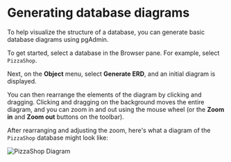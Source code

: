 # Generating database diagrams

To help visualize the structure of a database, you can generate basic database diagrams using pgAdmin.

To get started, select a database in the Browser pane. For example, select `PizzaShop`.

Next, on the **Object** menu, select **Generate ERD**, and an initial diagram is displayed.

You can then rearrange the elements of the diagram by clicking and dragging. Clicking and dragging on the background moves the entire diagram, and you can zoom in and out using the mouse wheel (or the **Zoom in** and **Zoom out** buttons on the toolbar).

After rearranging and adjusting the zoom, here's what a diagram of the `PizzaShop` database might look like:

![PizzaShop Diagram](https://user-images.githubusercontent.com/94882786/164780957-649a624c-ba57-4d72-b6ac-c9c2de3d175e.png)
